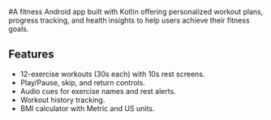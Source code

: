 #A fitness Android app built with Kotlin offering personalized workout plans, progress tracking, and health insights to help users achieve their fitness goals.

## Features
- 12-exercise workouts (30s each) with 10s rest screens.  
- Play/Pause, skip, and return controls.  
- Audio cues for exercise names and rest alerts.  
- Workout history tracking.  
- BMI calculator with Metric and US units.  
